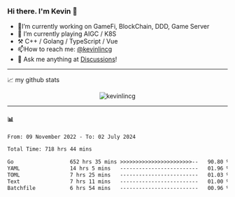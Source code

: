 ### Hi there. I'm Kevin 👋

- 🔭I’m currently working on GameFi, BlockChain, DDD, Game Server
- 🌱 I’m currently playing AIGC / K8S
-   :hammer_and_pick: C++ / Golang / TypeScript / Vue
- 📫How to reach me: [@kevinlincg](https://twitter.com/kevinlincg) 
-   :thought_balloon: Ask me anything at [Discussions](https://github.com/kevinlincg/kevinlincg/issues/new)!

---

📈 my github stats

<p align="center"> <img src="https://github-readme-stats-ouuan.vercel.app/api?username=kevinlincg&theme=dark&show_icons=true&count_private=true" alt="kevinlincg" />

---

#### :bar_chart: 

<!--START_SECTION:waka-->

```txt
From: 09 November 2022 - To: 02 July 2024

Total Time: 718 hrs 44 mins

Go                  652 hrs 35 mins >>>>>>>>>>>>>>>>>>>>>>>--   90.80 %
YAML                14 hrs 5 mins   -------------------------   01.96 %
TOML                7 hrs 25 mins   -------------------------   01.03 %
Text                7 hrs 11 mins   -------------------------   01.00 %
Batchfile           6 hrs 54 mins   -------------------------   00.96 %
```

<!--END_SECTION:waka-->
